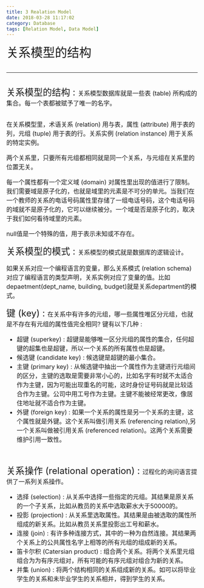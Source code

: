 ```yaml
---
title: 3 Realation Model
date: 2018-03-28 11:17:02
category: Database
tags: [Relation Model, Data Model]
---
```

<font size=6>关系模型的结构
<!--more-->

---
<font size=5>关系模型的结构 : 
<font size=3>关系模型数据库就是一些表 (table) 所构成的集合。每一个表都被赋予了唯一的名字。

在关系模型里，术语关系 (relation) 用与表，属性 (attribute) 用于表的列，元组 (tuple) 用于表的行。关系实例 (relation instance) 用于关系的特定实例。

两个关系里，只要所有元组都相同就是同一个关系，与元组在关系里的位置无关。

每一个属性都有一个定义域 (domain) 对属性里出现的值进行了限制。我们需要域是原子化的，也就是域里的元素是不可分的单元。当我们在一个教师的关系的电话号码属性里存储了一组电话号码，这个电话号码的域就不是原子化的，它可以继续被分。一个域是否是原子化的，取决于我们如何看待域里的元素。

null值是一个特殊的值，用于表示未知或不存在。
<br/>

<font size=5>关系模型的模式 : 
<font size=3>关系模型的模式就是数据库的逻辑设计。

如果关系对应一个编程语言的变量，那么关系模式 (relation schema) 对应了编程语言的类型声明，关系实例对应了变量的值。比如depaetment(dept_name, building, budget)就是关系department的模式。
<br/>

<font size=5>键 (key) : 
<font size=3>在关系中有许多的元组，哪一些属性唯区分元组，也就是不存在有元组的属性值完全相同?
键有以下几种 : 
- 超键 (superkey) : 超键是能够唯一区分元组的属性的集合，任何超键的超集也是超键，所以一个关系的所有属性也是超键。
- 候选键 (candidate key) : 候选键是超键的最小集合。
- 主键 (primary key) : 从候选键中抽出一个属性作为主键进行元组间的区分，主键的选取是需要非常小心的，比如名字有时就不太适合作为主键，因为可能出现重名的可能，这时身份证号码就是比较适合作为主键。公司中用工号作为主键。主键不能被经常更改，像居住地址就不适合作为主键。
- 外键 (foreign key) : 如果一个关系的属性是另一个关系的主键，这个属性就是外键。这个关系叫做引用关系 (referencing relation),另一个关系叫做被引用关系 (referenced relation)。这两个关系需要维护引用一致性。
<br/>

<font size=5>关系操作 (relational operation) : 
<font size=3>过程化的询问语言提供了一系列关系操作。
- 选择 (selection) : 从关系中选择一些指定的元组。其结果是原关系的一个子关系，比如从教员的关系中选取薪水大于50000的。
- 投影 (projection) : 从关系里选取属性。其结果是由被选取的属性所组成的新关系。比如从教员关系里投影出工号和薪水。
- 连接 (join) : 有许多种连接方式，其中的一种为自然连接。其结果两个关系上的公共属性名字上相等的所有元组的组成新的关系。
- 笛卡尔积 (Catersian product) : 组合两个关系。将两个关系里元组组合为为有序元组对，所有可能的有序元组对组合为新的关系。
- 并集 (union) : 将两个结构相同的关系组成新的关系。如可以将毕业学生的关系和未毕业学生的关系相并，得到学生的关系。